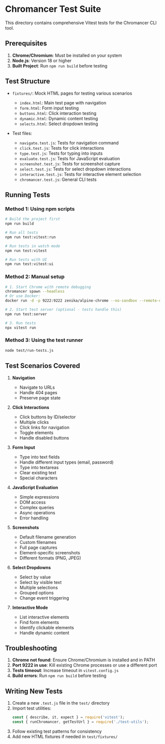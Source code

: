 # Chromancer Test Suite

This directory contains comprehensive Vitest tests for the Chromancer CLI tool.

## Prerequisites

1. **Chrome/Chromium**: Must be installed on your system
2. **Node.js**: Version 18 or higher
3. **Built Project**: Run `npm run build` before testing

## Test Structure

- `fixtures/`: Mock HTML pages for testing various scenarios
  - `index.html`: Main test page with navigation
  - `form.html`: Form input testing
  - `buttons.html`: Click interaction testing
  - `dynamic.html`: Dynamic content testing
  - `selects.html`: Select dropdown testing

- Test files:
  - `navigate.test.js`: Tests for navigation command
  - `click.test.js`: Tests for click interactions
  - `type.test.js`: Tests for typing into inputs
  - `evaluate.test.js`: Tests for JavaScript evaluation
  - `screenshot.test.js`: Tests for screenshot capture
  - `select.test.js`: Tests for select dropdown interactions
  - `interactive.test.js`: Tests for interactive element selection
  - `chromancer.test.js`: General CLI tests

## Running Tests

### Method 1: Using npm scripts
```bash
# Build the project first
npm run build

# Run all tests
npm run test:vitest:run

# Run tests in watch mode
npm run test:vitest

# Run tests with UI
npm run test:vitest:ui
```

### Method 2: Manual setup
```bash
# 1. Start Chrome with remote debugging
chromancer spawn --headless
# Or use Docker:
docker run -d -p 9222:9222 zenika/alpine-chrome --no-sandbox --remote-debugging-host=0.0.0.0 --remote-debugging-port=9222

# 2. Start test server (optional - tests handle this)
npm run test:server

# 3. Run tests
npx vitest run
```

### Method 3: Using the test runner
```bash
node test/run-tests.js
```

## Test Scenarios Covered

1. **Navigation**
   - Navigate to URLs
   - Handle 404 pages
   - Preserve page state

2. **Click Interactions**
   - Click buttons by ID/selector
   - Multiple clicks
   - Click links for navigation
   - Toggle elements
   - Handle disabled buttons

3. **Form Input**
   - Type into text fields
   - Handle different input types (email, password)
   - Type into textareas
   - Clear existing text
   - Special characters

4. **JavaScript Evaluation**
   - Simple expressions
   - DOM access
   - Complex queries
   - Async operations
   - Error handling

5. **Screenshots**
   - Default filename generation
   - Custom filenames
   - Full page captures
   - Element-specific screenshots
   - Different formats (PNG, JPEG)

6. **Select Dropdowns**
   - Select by value
   - Select by visible text
   - Multiple selections
   - Grouped options
   - Change event triggering

7. **Interactive Mode**
   - List interactive elements
   - Find form elements
   - Identify clickable elements
   - Handle dynamic content

## Troubleshooting

1. **Chrome not found**: Ensure Chrome/Chromium is installed and in PATH
2. **Port 9222 in use**: Kill existing Chrome processes or use a different port
3. **Tests timeout**: Increase timeout in `vitest.config.js`
4. **Build errors**: Run `npm run build` before testing

## Writing New Tests

1. Create a new `.test.js` file in the `test/` directory
2. Import test utilities:
   ```javascript
   const { describe, it, expect } = require('vitest');
   const { runChromancer, getTestUrl } = require('./test-utils');
   ```
3. Follow existing test patterns for consistency
4. Add new HTML fixtures if needed in `test/fixtures/`